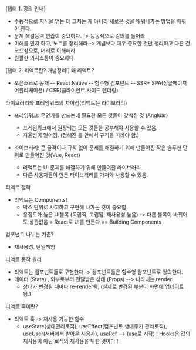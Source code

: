 [챕터 1. 강의 안내]
- 수동적으로 지식을 얻는 데 그치는 게 아니라 새로운 것을 배워나가는 방법을 배워야 한다.
- 문제 해결능력 연습이 중요하다. 
-> 능동적으로 강의를 들어라
- 이해를 먼저 하고, 노트를 정리해라 -> 개념보다 매우 중요한 것만 정리하고 다른 건 코드상으로, 머리로 이해해라
- 원활한 의사소통이 중요하다.

[챕터 2. 리액트란? 개념정리!]
왜 리액트?
- 오픈소스로 공개 -- React Native -- 함수형 컴포넌트 -- SSR+
SPA(싱글페이지 어플리케이션) / CSR(클라이언트 사이드 렌더링)

라이브러리와 프레임워크의 차이점(리액트는 라이브러리)
- 프레임워크: 무언가를 만드는데 필요한 모든 것들이 갖춰진 것 (Angluar)
    - 프레임워크에서 권장되는 모든 것들을 공부해야 사용할 수 있음.
    - 자율성이 떨어짐. (정해진 틀 안에서 규칙을 따라야 함.)

- 라이브러리: 큰 골격이나 규칙 없이 문제를 해결하기 위해 만들어진 작은 솔루션 단위로 만들어진 것(Vue, React)
    - 리액트는 UI 문제를 해결하기 위해 만들어진 라이브러리
    - 다른 사용자들이 만든 라이브러리를 가져와 사용할 수 있음.

리액트 철학
- 리액트는 Components!
    - 박스 단위로 사고하고 구현해 나가는 것이 중요함.
    - 응집도가 높은 UI블록 (독립적, 고립됨, 재사용성 높음) 
        -> 다른 블록이 바뀌어도 상관없음
    = React로 UI를 만든다 == Building Components

컴포넌트 나누는 기준?
- 재사용성, 단일책임

리액트 동작 원리
- 리액트는 컴포넌트들로 구현한다
-> 컴포넌트들은 함수형 컴포넌트로 정의한다. 
- 데이터 (State) , 외부로부터 전달받은 상태 (Props) --> 나타내는 render
    - 상태가 변경될 때마다 re-render됨. (실제로 변경된 부분이 화면에 업데이트 됨.)

리액트 훅이란?
- 리액트 훅 -> 재사용 가능한 함수
    - useState(상태관리로직), useEffect(컴포넌트 생애주기 관리로직), useUser(서버에서 받아온 사용자), useRef --> (use로 시작)
! Hooks은 값의 재사용이 아닌 로직의 재사용을 위한 것이다 !



